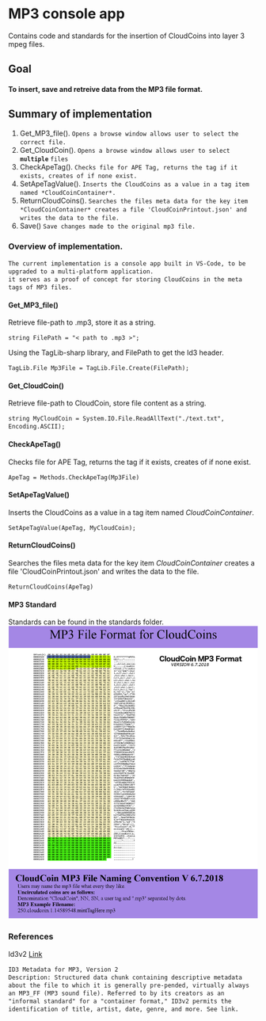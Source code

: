 # MP3 console app
Contains code and standards for the insertion of CloudCoins into layer 3 mpeg files.


## Goal

#### To insert, save and retreive data from the MP3 file format.

## Summary of implementation

1) Get_MP3_file().
`Opens a browse window allows user to select the correct file.`
2) Get_CloudCoin().
`Opens a browse window allows user to select` **`multiple`** `files`
3) CheckApeTag().
`Checks file for APE Tag, returns the tag if it exists, creates of if none exist.`
4) SetApeTagValue().
`Inserts the CloudCoins as a value in a tag item named *CloudCoinContainer*.`
5) ReturnCloudCoins().
`Searches the files meta data for the key item *CloudCoinContainer* creates a file 'CloudCoinPrintout.json' and writes the data to the file.`
6) Save()
`Save changes made to the original mp3 file.`


### Overview of implementation.

    The current implementation is a console app built in VS-Code, to be upgraded to a multi-platform application.
    it serves as a proof of concept for storing CloudCoins in the meta tags of MP3 files.


#### Get_MP3_file()

Retrieve file-path to .mp3, store it as a string.
```
string FilePath = "< path to .mp3 >";
```

Using the TagLib-sharp library, and FilePath to get the Id3 header.
```
TagLib.File Mp3File = TagLib.File.Create(FilePath);
```

#### Get_CloudCoin()

Retrieve file-path to CloudCoin, store file content as a string.
```
string MyCloudCoin = System.IO.File.ReadAllText("./text.txt", Encoding.ASCII);
```

#### CheckApeTag()

Checks file for APE Tag, returns the tag if it exists, creates of if none exist.
```
ApeTag = Methods.CheckApeTag(Mp3File)
```

#### SetApeTagValue()

Inserts the CloudCoins as a value in a tag item named *CloudCoinContainer*.
```
SetApeTagValue(ApeTag, MyCloudCoin);
```


#### ReturnCloudCoins()

Searches the files meta data for the key item *CloudCoinContainer* creates a file 'CloudCoinPrintout.json' and writes the data to the file.
```
ReturnCloudCoins(ApeTag)
```

#### MP3 Standard
Standards can be found in the standards folder.
![MP3 Standard](./standards/Mp3_Footer.png?raw=true "MP3 Standard")


### References

Id3v2 [Link](https://www.loc.gov/preservation/digital/formats/fdd/fdd000108.shtml)

    ID3 Metadata for MP3, Version 2
    Description: Structured data chunk containing descriptive metadata about the file to which it is generally pre-pended, virtually always an MP3_FF (MP3 sound file). Referred to by its creators as an "informal standard" for a "container format," ID3v2 permits the identification of title, artist, date, genre, and more. See link.
